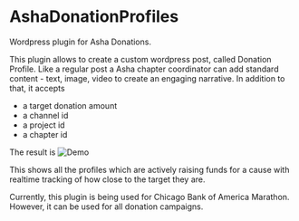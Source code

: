 # AshaDonationProfiles
Wordpress plugin for Asha Donations.

This plugin allows to create a custom wordpress post, called Donation Profile.
Like a regular post a Asha chapter coordinator can add standard content - text, image, video to create
an engaging narrative. In addition to that, it accepts
* a target donation amount
* a channel id
* a project id
* a chapter id

The result is
![Demo](http://i.giphy.com/xT1XGzoMZiruolCUVO.gif)

This shows all the profiles which are actively raising funds for a cause with realtime tracking of how close to the target they are.

Currently, this plugin is being used for Chicago Bank of America Marathon.
However, it can be used for all donation campaigns.
